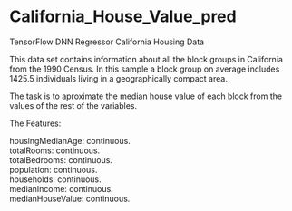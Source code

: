 # California_House_Value_pred
TensorFlow DNN Regressor
California Housing Data  

This data set contains information about all the block groups in California from the 1990 Census. In this sample a block group on average includes 1425.5 individuals living in a geographically compact area.  

The task is to aproximate the median house value of each block from the values of the rest of the variables.  

The Features:  

housingMedianAge: continuous.  
totalRooms: continuous.  
totalBedrooms: continuous.  
population: continuous.  
households: continuous.  
medianIncome: continuous.  
medianHouseValue: continuous.  
